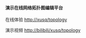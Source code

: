 #### 演示在线网络拓扑图编辑平台
在线体验 [http://xusq/topology](http://1.94.14.173/)

演示视频 [http://bilibili/xusq/topology](http://1.94.14.173/)
